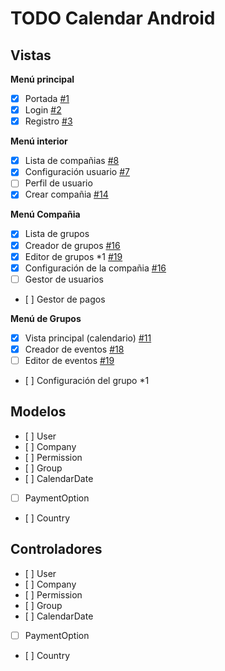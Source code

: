 TODO Calendar Android
===================

Vistas
-------------

**Menú principal**
- [x] Portada [#1](../../issues/1)
- [x] Login  [#2](../../issues/2)
- [x] Registro  [#3](../../issues/3)

**Menú interior**
- [x] Lista de compañias     [#8](../../issues/8)
- [x] Configuración usuario  [#7](../../issues/7)
- [ ] Perfil de usuario 
- [x] Crear compañia        [#14](../../issues/14)

**Menú Compañia**
- [x] Lista de grupos
- [x] Creador de grupos      [#16](../../issues/16)
- [x] Editor de grupos *1    [#19](../../issues/19)
- [x] Configuración de la compañia  [#16](../../issues/16)
- [ ] Gestor de usuarios
- [ ] Gestor de pagos

**Menú de Grupos**
- [x] Vista principal (calendario) [#11](../../issues/11)
- [x] Creador de eventos           [#18](../../issues/18)
- [ ] Editor de eventos            [#19](../../issues/19)
- [ ] Configuración del grupo *1

Modelos
-------------

- [ ] User
- [ ] Company
- [ ] Permission
- [ ] Group
- [ ] CalendarDate
- [ ] PaymentOption
- [ ] Country

Controladores
-------------

- [ ] User
- [ ] Company
- [ ] Permission
- [ ] Group
- [ ] CalendarDate
- [ ] PaymentOption
- [ ] Country
